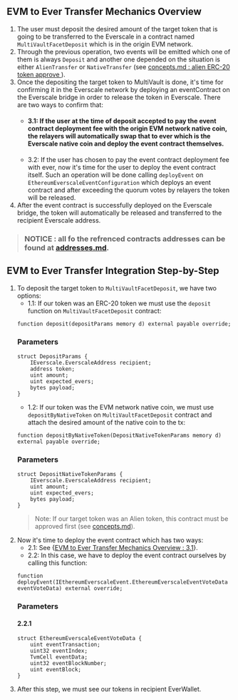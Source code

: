 ## EVM to Ever Transfer Mechanics Overview

1. The user must deposit the desired amount of the target token that is going to be transferred to the Everscale in a contract named `MultiVaultFacetDeposit` which is in the origin EVM network.
2. Through the previous operation, two events will be emitted which one of them is always `Deposit` and another one depended on the situation is either `AlienTransfer` or `NativeTransfer` (see [concepts.md : alien ERC-20 token approve ](./concepts.md#alien-erc-20-token-approve--if-the-target-token-to-transfer-from-evm-to-ever-was-a-erc-20-token-before-that-we-have-to-approve-the-multivault-contract-to-be-able-to-transfer-the-token-target-amount-to-itself-if-the-transferable-token-was-the-evm-network-native-coin-we-have-to-prompt-the-user)).
3. Once the depositing the target token to MultiVault is done, it's time for confirming it in the Everscale network by deploying an eventContract on the Everscale bridge in order to release the token in Everscale. There are two ways to confirm that:
   - #### 3.1: If the user at the time of deposit accepted to pay the event contract deployment fee with the origin EVM network native coin, the relayers will automatically swap that to ever which is the Everscale native coin and deploy the event contract themselves.
   - 3.2: If the user has chosen to pay the event contract deployment fee with ever, now it's time for the user to deploy the event contract itself. Such an operation will be done calling `deployEvent` on `EthereumEverscaleEventConfiguration` which deploys an event contract and after exceeding the quorum votes by relayers the token will be released.
4. After the event contract is successfully deployed on the Everscale bridge, the token will automatically be released and transferred to the recipient Everscale address.

> ### NOTICE : all fo the refrenced contracts addresses can be found at [addresses.md](./addresses.md).

## EVM to Ever Transfer Integration Step-by-Step

1. To deposit the target token to `MultiVaultFacetDeposit`, we have two options:
   - 1.1: If our token was an ERC-20 token we must use the `deposit` function on `MultiVaultFacetDeposit` contract:
   ```solidity
   function deposit(depositParams memory d) external payable override;
   ```
   ### Parameters
   ```solidity
   struct DepositParams {
       IEverscale.EverscaleAddress recipient;
       address token;
       uint amount;
       uint expected_evers;
       bytes payload;
   }
   ```
   - 1.2: If our token was the EVM network native coin, we must use `depositByNativeToken` on `MultiVaultFacetDeposit` contract and attach the desired amount of the native coin to the tx:
   ```solidity
   function depositByNativeToken(DepositNativeTokenParams memory d) external payable override;
   ```
   ### Parameters
   ```solidity
   struct DepositNativeTokenParams {
       IEverscale.EverscaleAddress recipient;
       uint amount;
       uint expected_evers;
       bytes payload;
   }
   ```
   > Note: If our target token was an Alien token, this contract must be approved first (see [concepts.md](./concepts.md)).
2. Now it's time to deploy the event contract which has two ways:
   - 2.1: See {[EVM to Ever Transfer Mechanics Overview : 3.1](#31-if-the-user-at-the-time-of-deposit-accepted-to-pay-the-event-contract-deployment-fee-with-the-origin-evm-network-native-coin-the-relayers-will-automatically-swap-that-to-ever-which-is-the-everscale-native-coin-and-deploy-the-event-contract-themselves)}.
   - 2.2: In this case, we have to deploy the event contract ourselves by calling this function:
   ```solidity
   function deployEvent(IEthereumEverscaleEvent.EthereumEverscaleEventVoteData eventVoteData) external override;
   ```
   ### Parameters
   #### 2.2.1
   ```solidity
   struct EthereumEverscaleEventVoteData {
       uint eventTransaction;
       uint32 eventIndex;
       TvmCell eventData;
       uint32 eventBlockNumber;
       uint eventBlock;
   }
   ```
3. After this step, we must see our tokens in recipient EverWallet.
